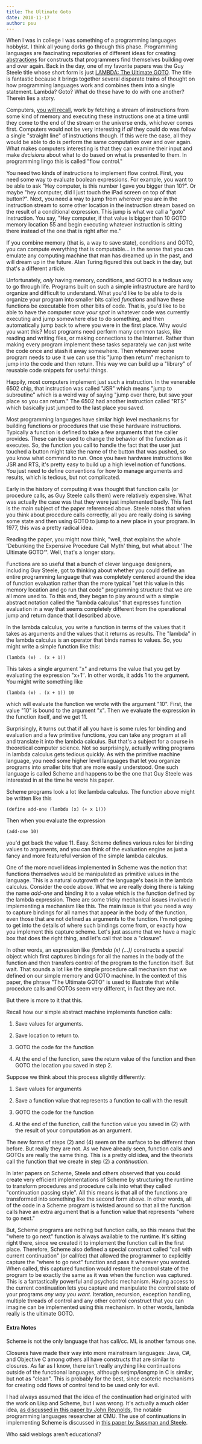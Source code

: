 ```yaml
---
title: The Ultimate Goto
date: 2010-11-17
author: psu
---
```


When I was in college I was something of a programming languages hobbyist. I think all young dorks go through this phase. Programming languages are fascinating repositories of different ideas for creating <a href="http://mutable-states.com/the-abstraction-distraction-part-1.html">abstractions</a> for constructs that programmers find themselves building over and over again. Back in the day, one of my favorite papers was the Guy Steele title whose short form is just <a href="http://dspace.mit.edu/bitstream/handle/1721.1/5753/AIM-443.pdf?sequence=2">LAMBDA: The Ultimate GOTO</a>. The title is fantastic because it brings together several disparate trains of thought on how programming languages work and combines them into a single statement. Lambda? Goto? What do these have to do with one another? Therein lies a story.

Computers, <a href="http://mutable-states.com/what-computers-do.html">you will recall</a>, work by  fetching a stream of instructions from some kind of memory and executing these instructions one at a time until they come to the end of the stream or the universe ends, whichever comes first. Computers would not be very interesting if <em>all</em> they could do was follow a single "straight line" of instructions though. If this were the case, all they would be able to do is perform the same computation over and over again. What makes computers interesting is that they can examine their input and make <em>decisions</em> about what to do based on what is presented to them. In programming lingo this is called "flow control."

You need two kinds of instructions to implement flow control. First, you need some way to evaluate boolean expressions. For example, you want to be able to ask "Hey computer, is this number I gave you bigger than 10?". Or maybe "hey computer, did I just touch the iPad screen on top of that button?".  Next, you need a way to jump from wherever you are in the instruction stream to some other location in the instruction stream based on the result of a conditional expression. This jump is what we call a "goto" instruction. You say, "Hey computer, if that value is bigger than 10 GOTO memory location 55 and begin executing whatever instruction is sitting there instead of the one that is right after me."

If you combine memory (that is, a way to save state), conditions and GOTO, you can compute everything that is computable... in the sense that you can emulate any computing machine that man has dreamed up in the past, and will dream up in the future. Alan Turing figured this out back in the day, but that's a different article.

Unfortunately, <em>only</em> having memory, conditions, and GOTO is a tedious way to go through life. Programs built on such a simple infrastructure are hard to organize and difficult to understand. What you'd like to be able to do is organize your program into smaller bits called <em>functions</em> and have these functions be executable from other bits of code. That is, you'd like to be able to have the computer <em>save your spot</em> in whatever code was currently executing and jump somewhere else to do something, and then automatically jump back to where you were in the first place. Why would you want this? Most programs need perform many common tasks, like reading and writing files, or making connections to the Internet. Rather than making every program implement these tasks separately we can just write the code once and stash it away somewhere. Then whenever some program needs to use it we can use this "jump then return" mechanism to jump into the code and then return. This way we can build up a "library" of reusable code snippets for useful things.

Happily, most computers implement just such a instruction. In the venerable 6502 chip, that instruction was called "JSR" which means "jump to subroutine" which is a weird way of saying "jump over there, but save your place so you can return." The 6502 had another instruction called "RTS" which basically just jumped to the last place you saved.

Most programming languages have similar high level mechanisms for building functions or procedures that use these hardware instructions. Typically a function is defined to take a few arguments that the caller provides. These can be used to change the behavior of the function as it executes. So, the function you call to handle the fact that the user just touched a button might take the name of the button that was pushed, so you know what command to run. Once you have hardware instructions like JSR and RTS, it's pretty easy to build up a high level notion of functions. You just need to define conventions for how to manage arguments and results, which is tedious, but not complicated.

Early in the history of computing it was thought that function calls (or procedure calls, as Guy Steele calls them) were relatively expensive. What was actually the case was that they were just implemented badly. This fact is the main subject of the paper referenced above. Steele notes that when you think about procedure calls correctly, all you are really doing is saving some state and then using GOTO to jump to a new place in your program. In 1977, this was a pretty radical idea.

Reading the paper, you might now think, "well, that explains the whole 'Debunking the Expensive Procedure Call Myth' thing, but what about 'The Ultimate GOTO'". Well, that's a longer story.

Functions are so useful that a bunch of clever language designers, including Guy Steele, got to thinking about whether you could define an entire programming language that was completely centered around the idea of function evaluation rather than the more typical "set this value in this memory location and go run that code" programming structure that we are all more used to. To this end, they began to play around with a simple abstract notation called the "lambda calculus" that expresses function evaluation in a way that seems completely different from the operational jump and return dance that I described above.

In the lambda calculus, you write a function in terms of the values that it takes as arguments and the values that it returns as results. The "lambda" in the lambda calculus is an operator that binds names to values. So, you might write a simple function like this:

    (lambda (x) . (x + 1))

This takes a single argument "x" and returns the value that you get by evaluating the expression "x+1&#8243;. In other words, it adds 1 to the argument. You might write something like

    (lambda (x) . (x + 1)) 10

which will evaluate the function we wrote with the argument "10". First, the value "10" is bound to the argument "x". Then we evaluate the expression in the function itself, and we get 11.

Surprisingly, it turns out that if all you have is some rules for binding and evaluation and a few primitive functions, you can take any program at all and translate it into the lambda calculus. But that's a subject for a course in theoretical computer science.  Not so surprisingly, actually writing programs in lambda calculus gets tedious quickly. As with the primitive machine language, you need some higher level languages that let you organize programs into smaller bits that are more easily understood. One such language is called Scheme and happens to be the one that Guy Steele was interested in at the time he wrote his paper.

Scheme programs look a lot like lambda calculus. The function above might be written like this

    (define add-one (lambda (x) (+ x 1)))

Then when you evaluate the expression 

    (add-one 10)

you'd get back the value 11. Easy. Scheme defines various rules for binding values to arguments, and you can think of the evaluation engine as just a fancy and more featureful version of the simple lambda calculus.

One of the more novel ideas implemented in Scheme was the notion that functions themselves would be manipulated as primitive values in the language. This is a natural outgrowth of the language's basis in the lambda calculus. Consider the code above. What we are really doing there is taking the name <em>add-one</em> and binding it to a value which is the function defined by the lambda expression. There are some tricky mechanical issues involved in implementing a mechanism like this. The main issue is that you need a way to capture bindings for all names that appear in the body of the function, even those that are not defined as arguments to the function. I'm not going to get into the details of where such bindings come from, or exactly how you implement this capture scheme. Let's just assume that we have a magic box that does the right thing, and let's call that box a "closure".

In other words, an expression like <em>(lambda (x) (&#8230;))</em> constructs a special object which first captures bindings for all the names in the body of the function and then transfers control of the program to the function itself. But wait. That sounds a lot like the simple procedure call mechanism that we defined on our simple memory and GOTO machine. In the context of this paper, the phrase "The Ultimate GOTO" is used to illustrate that while procedure calls and GOTOs seem very different, in fact they are not.

But there is more to it that this. 

Recall how our simple abstract machine implements function calls:

1. Save values for arguments.

2. Save location to return to.

3. GOTO the code for the function

4. At the end of the function, save the return value of the function and then GOTO the location you saved in step 2.

Suppose we think about this process slightly differently:

1. Save values for arguments

2. Save a function value that represents a function to call with the result

3. GOTO the code for the function

4. At the end of the function, call the function value you saved in (2) with the result of your computation as an argument.

The new forms of steps (2) and (4) seem on the surface to be different than before. But really they are not. As we have already seen, function calls and GOTOs are really the same thing. This is a pretty old idea, and the theorists call the  function that we create in step (2) a <em>continuation</em>.

In later papers on Scheme, Steele and others observed that you could create very efficient implementations of Scheme by structuring the runtime to transform procedures and procedure calls into what they called "continuation passing style". All this means is that all of the functions are transformed into something like the second form above. In other words, all of the code in a Scheme program is twisted around so that all the function calls have an extra argument that is a function value  that represents "where to go next."

But, Scheme programs are nothing but function calls, so this means that the "where to go next" function is always available to the runtime. It's sitting right there, since we created it to implement the function call in the first place. Therefore, Scheme also defined a special construct called "call with current continuation" (or call/cc) that allowed the programmer to explicitly capture the "where to go next" function and pass it wherever you wanted. When called, this captured function would restore the control state of the program to be exactly the same as it was when the function was captured.  This is a fantastically powerful and psychotic mechanism. Having access to the current continuation lets you capture and manipulate the control state of your programs <em>any way you want</em>. Iteration, recursion, exception handling, multiple threads of control and any other control construct that you can imagine can be implemented using this mechanism. In other words, lambda really is the ultimate GOTO.

<h4>Extra Notes</h4>
Scheme is not the only language that has call/cc. ML is another famous one.

Closures have made their way into more mainstream languages: Java, C#, and Objective  C among others all have constructs that are similar to closures. As far as I know, there isn't really anything like continuations outside of the functional languages, although setjmp/longmp in C is similar, but not as "clean". This is probably for the best, since esoteric mechanisms for creating odd flows of control tend to be used only for evil.

I had always assumed that the idea of the continuation had originated with the work on Lisp and Scheme, but I was wrong. It's actually a much older idea, <a href="http://citeseerx.ist.psu.edu/viewdoc/download?doi=10.1.1.135.4705&amp;rep=rep1&amp;type=pdf">as discussed in this paper by John Reynolds</a>, the notable programming languages researcher at CMU. The use of continuations in implementing Scheme is discussed in <a href="http://dspace.mit.edu/bitstream/handle/1721.1/5794/AIM-349.pdf?sequence=2">this paper by Sussman and Steele</a>.

Who said weblogs aren't educational?

